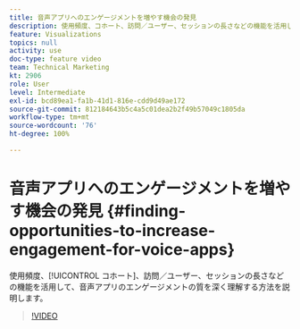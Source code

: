 ```yaml
---
title: 音声アプリへのエンゲージメントを増やす機会の発見
description: 使用頻度、コホート、訪問／ユーザー、セッションの長さなどの機能を活用して、音声アプリのエンゲージメントの質を深く理解する方法を説明します。
feature: Visualizations
topics: null
activity: use
doc-type: feature video
team: Technical Marketing
kt: 2906
role: User
level: Intermediate
exl-id: bcd89ea1-fa1b-41d1-816e-cdd9d49ae172
source-git-commit: 812184643b5c4a5c01dea2b2f49b57049c1805da
workflow-type: tm+mt
source-wordcount: '76'
ht-degree: 100%

---
```


# 音声アプリへのエンゲージメントを増やす機会の発見 {#finding-opportunities-to-increase-engagement-for-voice-apps}

使用頻度、[!UICONTROL コホート]、訪問／ユーザー、セッションの長さなどの機能を活用して、音声アプリのエンゲージメントの質を深く理解する方法を説明します。

>[!VIDEO](https://video.tv.adobe.com/v/35068/?quality=12&learn=on&captions=jpn)
